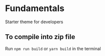 # Fundamentals
Starter theme for developers

## To compile into zip file
Run `npm run build` or `yarn build` in the terminal